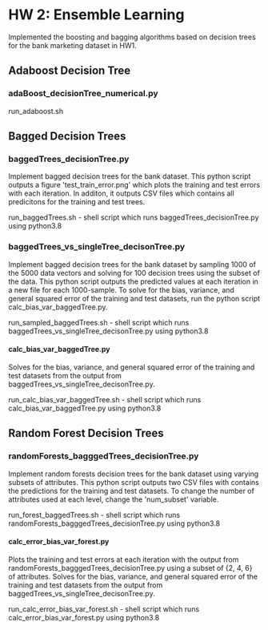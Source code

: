# HW 2: Ensemble Learning
Implemented the boosting and bagging algorithms based on decision
trees for the bank marketing dataset in HW1.

## Adaboost Decision Tree
### adaBoost_decisionTree_numerical.py <br />

run_adaboost.sh

## Bagged Decision Trees
### baggedTrees_decisionTree.py <br />
Implement bagged decision trees for the bank dataset. This python script outputs a figure 'test_train_error.png' which plots the training and test errors with each iteration. In additon, it outputs CSV files which contains all predicitons for the training and test trees. <br />

run_baggedTrees.sh - shell script which runs baggedTrees_decisionTree.py using python3.8

### baggedTrees_vs_singleTree_decisonTree.py <br />
Implement bagged decision trees for the bank dataset by sampling 1000 of the 5000 data vectors and solving for 100 decision trees using the subset of the data. This python script outputs the predicted values at each iteration in a new file for each 1000-sample. To solve for the bias, variance, and general squared error of the training and test datasets, run the python script calc_bias_var_baggedTree.py. <br />

run_sampled_baggedTrees.sh - shell script which runs baggedTrees_vs_singleTree_decisonTree.py using python3.8

#### calc_bias_var_baggedTree.py
Solves for the bias, variance, and general squared error of the training and test datasets from the output from baggedTrees_vs_singleTree_decisonTree.py. <br />

run_calc_bias_var_baggedTree.sh - shell script which runs calc_bias_var_baggedTree.py using python3.8

## Random Forest Decision Trees
### randomForests_bagggedTrees_decisionTree.py <br />
Implement random forests decision trees for the bank dataset using varying subsets of attributes. This python script outputs two CSV files with contains the predictions for the training and test datasets. To change the number of attributes used at each level, change the 'num_subset' variable. <br />

run_forest_baggedTrees.sh - shell script which runs randomForests_bagggedTrees_decisionTree.py using python3.8

#### calc_error_bias_var_forest.py
Plots the training and test errors at each iteration with the output from randomForests_bagggedTrees_decisionTree.py using a subset of {2, 4, 6} of attributes. Solves for the bias, variance, and general squared error of the training and test datasets from the output from baggedTrees_vs_singleTree_decisonTree.py.

run_calc_error_bias_var_forest.sh - shell script which runs calc_error_bias_var_forest.py using python3.8


